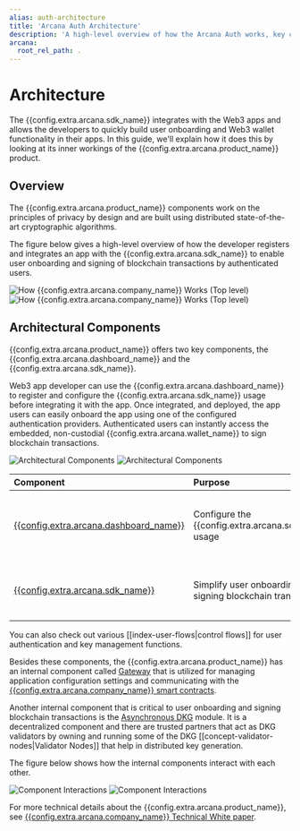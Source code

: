 ```yaml
---
alias: auth-architecture
title: 'Arcana Auth Architecture'
description: 'A high-level overview of how the Arcana Auth works, key components and their interactions.'
arcana:
  root_rel_path: .
---
```


# Architecture

[{{config.extra.arcana.company_name}} Technical White Paper Ref]: https://www.notion.so/Arcana-Technical-Docs-a1d7fd0d2970452586c693e4fee14d08

The {{config.extra.arcana.sdk_name}} integrates with the Web3 apps and allows the developers to quickly build user onboarding and Web3 wallet functionality in their apps. In this guide, we'll explain how it does this by looking at its inner workings of the {{config.extra.arcana.product_name}} product.

## Overview

The {{config.extra.arcana.product_name}} components work on the principles of privacy by design and are built using distributed state-of-the-art cryptographic algorithms. 

The figure below gives a high-level overview of how the developer registers and integrates an app with the {{config.extra.arcana.sdk_name}} to enable user onboarding and signing of blockchain transactions by authenticated users.

![How {{config.extra.arcana.company_name}} Works (Top level)](/img/how-an-works-top-light.svg#only-light)
![How {{config.extra.arcana.company_name}} Works (Top level)](/img/how-an-works-top-dark.svg#only-dark)

## Architectural Components

{{config.extra.arcana.product_name}} offers two key components, the {{config.extra.arcana.dashboard_name}} and the {{config.extra.arcana.sdk_name}}. 

Web3 app developer can use the {{config.extra.arcana.dashboard_name}} to register and configure the {{config.extra.arcana.sdk_name}} usage before integrating it with the app. Once integrated, and deployed, the app users can easily onboard the app using one of the configured authentication providers. Authenticated users can instantly access the embedded, non-custodial {{config.extra.arcana.wallet_name}} to sign blockchain transactions.

![Architectural Components](/img/an-arch-components-light.svg#only-light)
![Architectural Components](/img/an-arch-components-dark.svg#only-dark)

| Component   | Purpose           | Functions                                  |
| :---        | :---              | :---                                       |
| [{{config.extra.arcana.dashboard_name}}]({{page.meta.arcana.root_rel_path}}/concepts/dashboard.md)   | Configure the {{config.extra.arcana.sdk_name}} usage  | Register Web3 app with {{config.extra.arcana.company_name}}, configure user onboarding options, configure the {{config.extra.arcana.wallet_name}} user experience    |
| [{{config.extra.arcana.sdk_name}}]({{page.meta.arcana.root_rel_path}}/concepts/authsdk.md)      | Simplify user onboarding and signing blockchain transactions  | Social authentication, passwordless login, standard Ethereum provider interface via the embedded, non-custodial {{config.extra.arcana.wallet_name}} |

You can also check out various [[index-user-flows|control flows]] for user authentication and key management functions.

Besides these components, the {{config.extra.arcana.product_name}} has an internal component called [Gateway]({{page.meta.arcana.root_rel_path}}/concepts/gateway_nodes.md) that is utilized for managing application configuration settings and communicating with the [{{config.extra.arcana.company_name}} smart contracts]({{page.meta.arcana.root_rel_path}}/concepts/ansmartc/index.md).

Another internal component that is critical to user onboarding and signing blockchain transactions is the  [Asynchronous DKG]({{page.meta.arcana.root_rel_path}}/concepts/dkg/index.md) module. It is a decentralized component and there are trusted partners that act as DKG validators by owning and running some of the DKG [[concept-validator-nodes|Validator Nodes]] that help in distributed key generation.

The figure below shows how the internal components interact with each other.

![Component Interactions](/img/an-component-interactions-light.svg#only-light)
![Component Interactions](/img/an-component-interactions-dark.svg#only-dark)

For more technical details about the {{config.extra.arcana.product_name}}, see [{{config.extra.arcana.company_name}} Technical White paper][{{config.extra.arcana.company_name}} Technical White Paper Ref].

